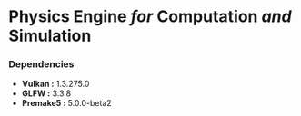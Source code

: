# **P**hysics **E**ngine *for* **C**omputation *and* **S**imulation

### Dependencies

- **Vulkan :** 1.3.275.0
- **GLFW :** 3.3.8
- **Premake5 :** 5.0.0-beta2